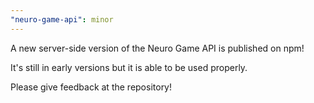 ```yaml
---
"neuro-game-api": minor
---
```


A new server-side version of the Neuro Game API is published on npm!

It's still in early versions but it is able to be used properly.

Please give feedback at the repository!
